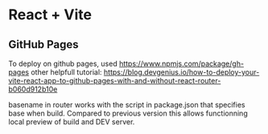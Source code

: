 # React + Vite


## GitHub Pages

To deploy on github pages, used https://www.npmjs.com/package/gh-pages
other helpfull tutorial:
 https://blog.devgenius.io/how-to-deploy-your-vite-react-app-to-github-pages-with-and-without-react-router-b060d912b10e

basename in router works with the script in package.json that specifies base when build. Compared to previous version this allows functionning local preview of build and DEV server.
